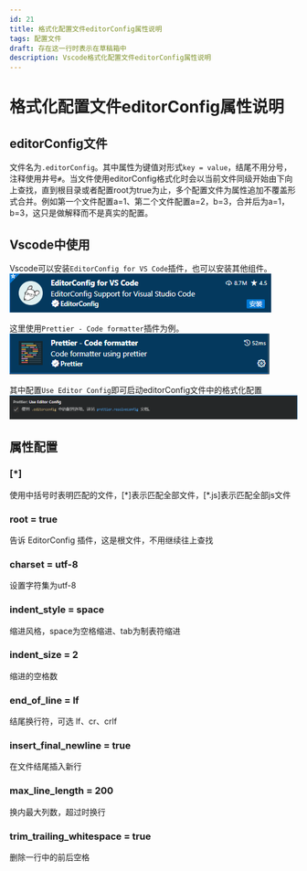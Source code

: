 ```yaml
---
id: 21
title: 格式化配置文件editorConfig属性说明
tags: 配置文件
draft: 存在这一行时表示在草稿箱中
description: Vscode格式化配置文件editorConfig属性说明
---
```

# 格式化配置文件editorConfig属性说明

## editorConfig文件

文件名为`.editorConfig`。其中属性为键值对形式`key = value`，结尾不用分号，注释使用井号`#`。当文件使用editorConfig格式化时会以当前文件同级开始由下向上查找，直到根目录或者配置root为true为止，多个配置文件为属性追加不覆盖形式合并。例如第一个文件配置a=1、第二个文件配置a=2，b=3，合并后为a=1，b=3，这只是做解释而不是真实的配置。

## Vscode中使用

Vscode可以安装`EditorConfig for VS Code`插件，也可以安装其他组件。
![Alt text](assets/VscodeEditorConfig/image.png)

这里使用`Prettier - Code formatter`插件为例。
![Alt text](assets/VscodeEditorConfig/image-1.png)

其中配置`Use Editor Config`即可启动editorConfig文件中的格式化配置
![Alt text](assets/VscodeEditorConfig/image-2.png)


## 属性配置

### [*]

使用中括号时表明匹配的文件，[*]表示匹配全部文件，[\*.js]表示匹配全部js文件

### root = true

告诉 EditorConfig 插件，这是根文件，不用继续往上查找

### charset = utf-8

设置字符集为utf-8

### indent_style = space

缩进风格，space为空格缩进、tab为制表符缩进

### indent_size = 2

缩进的空格数

### end_of_line = lf

结尾换行符，可选 lf、cr、crlf

### insert_final_newline = true

在文件结尾插入新行

### max_line_length = 200

换内最大列数，超过时换行

### trim_trailing_whitespace = true

删除一行中的前后空格
